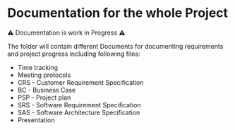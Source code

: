 # Documentation for the whole Project
⚠ Documentation is work in Progress ⚠


The folder will contain different Documents for documenting requirements and project progress including following files:
- Time tracking
- Meeting protocols
- CRS - Customer Requirement Specification
- BC - Business Case
- PSP - Project plan
- SRS - Software Requirement Specification
- SAS - Software Architecture Specification
- Presentation
